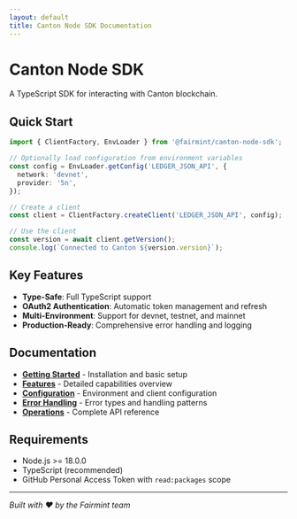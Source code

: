 ```yaml
---
layout: default
title: Canton Node SDK Documentation
---
```


# Canton Node SDK

A TypeScript SDK for interacting with Canton blockchain.

## Quick Start

```typescript
import { ClientFactory, EnvLoader } from '@fairmint/canton-node-sdk';

// Optionally load configuration from environment variables
const config = EnvLoader.getConfig('LEDGER_JSON_API', {
  network: 'devnet',
  provider: '5n',
});

// Create a client
const client = ClientFactory.createClient('LEDGER_JSON_API', config);

// Use the client
const version = await client.getVersion();
console.log(`Connected to Canton ${version.version}`);
```

## Key Features

- **Type-Safe**: Full TypeScript support
- **OAuth2 Authentication**: Automatic token management and refresh
- **Multi-Environment**: Support for devnet, testnet, and mainnet
- **Production-Ready**: Comprehensive error handling and logging

## Documentation

- **[Getting Started](/getting-started/)** - Installation and basic setup
- **[Features](/features/)** - Detailed capabilities overview
- **[Configuration](/configuration/)** - Environment and client configuration
- **[Error Handling](/error-handling/)** - Error types and handling patterns
- **[Operations](/operations/)** - Complete API reference

## Requirements

- Node.js >= 18.0.0
- TypeScript (recommended)
- GitHub Personal Access Token with `read:packages` scope

---

_Built with ❤️ by the Fairmint team_
